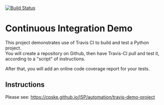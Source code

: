 [![Build Status](https://app.travis-ci.com/NamoSmith/demo-pyci.svg?branch=master)](https://app.travis-ci.com/NamoSmith/demo-pyci)

Continuous Integration Demo
============================

This project demonstrates use of Travis CI to build and test a Python project.  
You will create a repository on Github, then have Travis-CI pull and test it,
according to a "script" of instructions.

After that, you will add an online code coverage report for your tests.

## Instructions

Please see: https://cpske.github.io/ISP/automation/travis-demo-project

